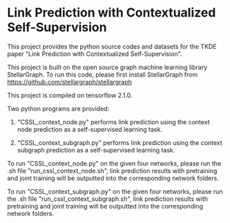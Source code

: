 # Link Prediction with Contextualized Self-Supervision

This project provides the python source codes and datasets for the TKDE paper "Link Prediction with Contextualized Self-Supervision".

This project is built on the open source graph machine learning library StellarGraph. To run this code, please first install StellarGraph from https://github.com/stellargraph/stellargraph

This project is compiled on tensorflow 2.1.0.

Two python programs are provided:

1. "CSSL_context_node.py" performs link prediction using the context node prediction as a self-supervised learning task.

2. "CSSL_context_subgraph.py" performs link prediction using the context subgraph prediction as a self-supervised learning task.

To run "CSSL_context_node.py" on the given four networks, please run the .sh file "run_cssl_context_node.sh", link prediction results with pretraining and joint training will be outputted into the corresponding network folders.

To run "CSSL_context_subgraph.py" on the given four networks, please run the .sh file "run_cssl_context_subgraph.sh", link prediction results with pretraining and joint training will be outputted into the corresponding network folders.
